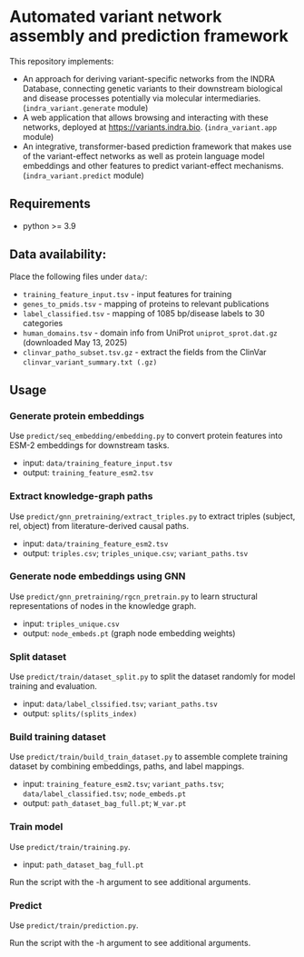 # Automated variant network assembly and prediction framework

This repository implements:
- An approach for deriving variant-specific networks from the INDRA Database,
  connecting genetic variants to their downstream biological and disease processes
  potentially via molecular intermediaries. (`indra_variant.generate` module)
- A web application that allows browsing and interacting with these networks,
  deployed at https://variants.indra.bio. (`indra_variant.app` module)
- An integrative, transformer-based prediction framework that makes use of the variant-effect
  networks as well as protein language model embeddings and other features
  to predict variant-effect mechanisms. (`indra_variant.predict` module)

## Requirements
- python >= 3.9

## Data availability:
Place the following files under `data/`:
- `training_feature_input.tsv` - input features for training
- `genes_to_pmids.tsv` - mapping of proteins to relevant publications
- `label_classified.tsv` - mapping of 1085 bp/disease labels to 30 categories
- `human_domains.tsv` - domain info from UniProt `uniprot_sprot.dat.gz` (downloaded May 13, 2025)
- `clinvar_patho_subset.tsv.gz` - extract the fields from the ClinVar `clinvar_variant_summary.txt (.gz)`

## Usage
### Generate protein embeddings
Use `predict/seq_embedding/embedding.py` to convert protein features into ESM-2 embeddings for downstream tasks.
- input: `data/training_feature_input.tsv`
- output: `training_feature_esm2.tsv`


### Extract knowledge-graph paths
Use `predict/gnn_pretraining/extract_triples.py` to extract triples (subject, rel, object) from literature-derived causal paths.
- input: `data/training_feature_esm2.tsv`
- output: `triples.csv`; `triples_unique.csv`; `variant_paths.tsv`

### Generate node embeddings using GNN
Use `predict/gnn_pretraining/rgcn_pretrain.py` to learn structural representations of nodes in the knowledge graph.
- input: `triples_unique.csv`
- output: `node_embeds.pt` (graph node embedding weights)


### Split dataset
Use `predict/train/dataset_split.py` to split the dataset randomly for model training and evaluation.
- input: `data/label_clssified.tsv`; `variant_paths.tsv`
- output: `splits/(splits_index)`

### Build training dataset
Use `predict/train/build_train_dataset.py` to assemble complete training dataset by combining embeddings, paths, and label mappings.
- input: `training_feature_esm2.tsv`; `variant_paths.tsv`; `data/label_classified.tsv`; `node_embeds.pt`
- output: `path_dataset_bag_full.pt`; `W_var.pt`

### Train model
Use `predict/train/training.py`.
- input: `path_dataset_bag_full.pt`

Run the script with the -h argument to see additional arguments.

### Predict
Use `predict/train/prediction.py`.

Run the script with the -h argument to see additional arguments.

